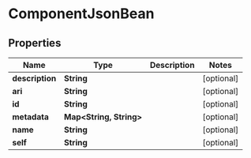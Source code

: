 

# ComponentJsonBean


## Properties

| Name | Type | Description | Notes |
|------------ | ------------- | ------------- | -------------|
|**description** | **String** |  |  [optional] |
|**ari** | **String** |  |  [optional] |
|**id** | **String** |  |  [optional] |
|**metadata** | **Map&lt;String, String&gt;** |  |  [optional] |
|**name** | **String** |  |  [optional] |
|**self** | **String** |  |  [optional] |




